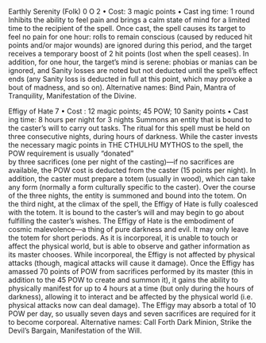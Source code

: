 Earthly Serenity (Folk) 0 O 2
• Cost:  3 magic points
•
 Cast
ing time: 1 round
Inhibits the ability to feel pain and brings a calm state 
of mind for a limited time to the recipient of the spell. 
Once cast, the spell causes its target to feel no pain for 
one hour: rolls to remain conscious (caused by reduced 
hit points and/or major wounds) are ignored during this 
period, and the target receives a temporary boost of 2 hit 
points (lost when the spell ceases). In addition, for one 
hour, the target’s mind is serene: phobias or manias can 
be ignored, and Sanity losses are noted but not deducted 
until the spell’s effect ends (any Sanity loss is deducted in 
full at this point, which may provoke a bout of madness, 
and so on).
Alternative names:  Bind Pain, Mantra of Tranquility, 
Manifestation of the Divine.

Effigy of Hate 7
• Cost : 12 magic points; 45 POW; 10 Sanity points
•
 Cast
ing time: 8 hours per night for 3 nights
Summons an entity that is bound to the caster’s will to 
carry out tasks. The ritual for this spell must be held 
on three consecutive nights, during hours of darkness. 
While the caster invests the necessary magic points in 
THE CTHULHU MYTHOS
to the spell, the POW requirement is usually “donated”  
by three sacrifices (one per night of the casting)—if no 
sacrifices are available, the POW cost is deducted from the 
caster (15 points per night). In addition, the caster must 
prepare a totem (usually in wood), which can take any form 
(normally a form culturally specific to the caster). Over 
the course of the three nights, the entity is summoned and 
bound into the totem.
On the third night, at the climax of the spell, the Effigy 
of Hate is fully coalesced with the totem. It is bound to 
the caster’s will and may begin to go about fulfilling the 
caster’s wishes. 
The Effigy of Hate is the embodiment of cosmic 
malevolence—a thing of pure darkness and evil. It may 
only leave the totem for short periods. As it is incorporeal, 
it is unable to touch or affect the physical world, but is able 
to observe and gather information as its master chooses. 
While incorporeal, the Effigy is not affected by physical 
attacks (though, magical attacks will cause it damage). 
Once the Effigy has amassed 70 points of POW from 
sacrifices performed by its master (this in addition to the 
45 POW to create and summon it), it gains the ability to 
physically manifest for up to 4 hours at a time (but only 
during the hours of darkness), allowing it to interact and 
be affected by the physical world (i.e. physical attacks now 
can deal damage). The Effigy may absorb a total of 10 
POW per day, so usually seven days and seven sacrifices 
are required for it to become corporeal.
Alternative names: Call Forth Dark Minion, Strike the 
Devil’s Bargain, Manifestation of the Will.

